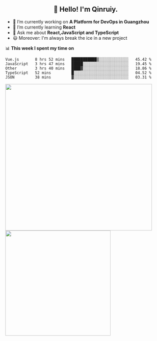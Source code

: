 <h2 align="center">👋 Hello! I'm Qinruiy.</h2>


- 🔭 I’m currently working on **A Platform for DevOps in Guangzhou**
- 🌱 I’m currently learning **React**
- 💬 Ask me about **React,JavaScript and TypeScript**
- 😃 Moreover: I'm always break the ice in a new project

📊 **This week I spent my time on**

<!--START_SECTION:waka-->
```text
Vue.js       8 hrs 52 mins   ███████████▒░░░░░░░░░░░░░   45.42 % 
JavaScript   3 hrs 47 mins   █████░░░░░░░░░░░░░░░░░░░░   19.45 % 
Other        3 hrs 40 mins   ████▓░░░░░░░░░░░░░░░░░░░░   18.86 % 
TypeScript   52 mins         █░░░░░░░░░░░░░░░░░░░░░░░░   04.52 % 
JSON         38 mins         ▓░░░░░░░░░░░░░░░░░░░░░░░░   03.31 % 
```
<!--END_SECTION:waka-->

<p>
<img align="left" width="460" src="https://github-readme-stats.vercel.app/api?username=Qinruiy&custom_title=Qrinruiy's Github Stats&theme=graywhite&hide_border=true"/> <img align="left" width="330" src="https://github-readme-stats.vercel.app/api/top-langs/?username=Qinruiy&layout=compact&theme=graywhite&hide_border=true"/>
</p>
